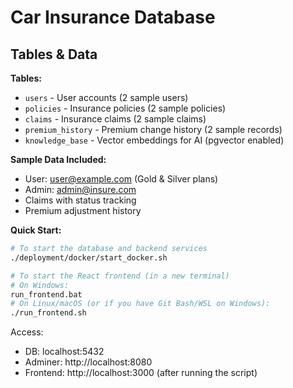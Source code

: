 # Car Insurance Database

## Tables & Data

**Tables:**
- `users` - User accounts (2 sample users)
- `policies` - Insurance policies (2 sample policies)  
- `claims` - Insurance claims (2 sample claims)
- `premium_history` - Premium change history (2 sample records)
- `knowledge_base` - Vector embeddings for AI (pgvector enabled)

**Sample Data Included:**
- User: user@example.com (Gold & Silver plans)
- Admin: admin@insure.com
- Claims with status tracking
- Premium adjustment history

**Quick Start:**
```bash
# To start the database and backend services
./deployment/docker/start_docker.sh

# To start the React frontend (in a new terminal)
# On Windows:
run_frontend.bat
# On Linux/macOS (or if you have Git Bash/WSL on Windows):
./run_frontend.sh
```

Access:
- DB: localhost:5432
- Adminer: http://localhost:8080
- Frontend: http://localhost:3000 (after running the script)
